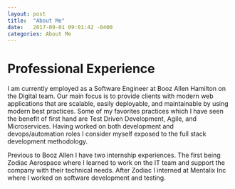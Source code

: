 ```yaml
---
layout: post
title:  "About Me"
date:   2017-09-01 09:01:42 -0400
categories: About Me
---
```

<h1> Professional Experience </h1>

I am currently employed as a Software Engineer at Booz Allen Hamilton on the Digital team. Our main focus is to provide clients with modern web applications that are scalable, easily deployable, and maintainable by using modern best practices. Some of my favorites practices which I have seen the benefit of first hand are Test Driven Development, Agile, and Microservices. Having worked on both development and devops/automation roles I consider myself exposed to the full stack development methodology.

Previous to Booz Allen I have two internship experiences. The first being Zodiac Aerospace where I learned to work on the IT team and support the company with their technical needs. After Zodiac I interned at Mentalix Inc where I worked on software development and testing.
